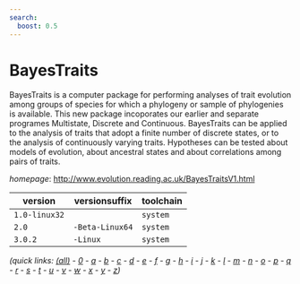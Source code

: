 ```yaml
---
search:
  boost: 0.5
---
```

# BayesTraits

BayesTraits is a computer package for performing analyses of trait   evolution among groups of species for which a phylogeny or sample of phylogenies is   available. This new package incoporates our earlier and separate programes Multistate,   Discrete and Continuous. BayesTraits can be applied to the analysis of traits that adopt   a finite number of discrete states, or to the analysis of continuously varying traits.   Hypotheses can be tested about models of evolution, about ancestral states and about   correlations among pairs of traits.

*homepage*: <http://www.evolution.reading.ac.uk/BayesTraitsV1.html>

version | versionsuffix | toolchain
--------|---------------|----------
``1.0-linux32`` |  | ``system``
``2.0`` | ``-Beta-Linux64`` | ``system``
``3.0.2`` | ``-Linux`` | ``system``


*(quick links: [(all)](../index.md) - [0](../0/index.md) - [a](../a/index.md) - [b](../b/index.md) - [c](../c/index.md) - [d](../d/index.md) - [e](../e/index.md) - [f](../f/index.md) - [g](../g/index.md) - [h](../h/index.md) - [i](../i/index.md) - [j](../j/index.md) - [k](../k/index.md) - [l](../l/index.md) - [m](../m/index.md) - [n](../n/index.md) - [o](../o/index.md) - [p](../p/index.md) - [q](../q/index.md) - [r](../r/index.md) - [s](../s/index.md) - [t](../t/index.md) - [u](../u/index.md) - [v](../v/index.md) - [w](../w/index.md) - [x](../x/index.md) - [y](../y/index.md) - [z](../z/index.md))*

